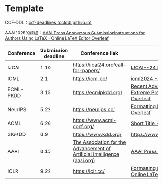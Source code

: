 # Template

CCF-DDL：[ccf-deadlines (ccfddl.github.io)](https://ccfddl.github.io/)

AAAI2025的模板：[AAAI Press Anonymous SubmissionInstructions for Authors Using LaTeX - Online LaTeX Editor Overleaf](https://www.overleaf.com/project/667ecc6b469c606dbc2bed7b)

| Conference | Submission deadline | Conference link                                              | Writing link                                                 |
| ---------- | ------------------- | ------------------------------------------------------------ | ------------------------------------------------------------ |
| IJCAI      | 1.10                | https://ijcai24.org/call-for-papers/                         | [IJCAI--24 Formatting Instructions - Online LaTeX Editor Overleaf](https://www.overleaf.com/project/66458ff0f68eaf3eeda55655) |
| ICML       | 2.1                 | https://icml.cc/                                             | [icml2024 - Online LaTeX Editor Overleaf](https://www.overleaf.com/project/6645906cb6e3cfb645b00c10) |
| ECML-PKDD  | 3.15                | https://ecmlpkdd.org/                                        | [Recent Advances in Underwater Basket Weaving Under the Extreme Pressure of the Mariana Trench - Online LaTeX Editor Overleaf](https://www.overleaf.com/project/6645911ab6e3cfb645b02c21) |
| NeurIPS    | 5.22                | https://neurips.cc/                                          | [Formatting Instructions For NeurIPS 2024 - Online LaTeX Editor Overleaf](https://www.overleaf.com/project/660ce5c50622ec933e58ca37) |
| ACML       | 6.26                | https://www.acml-conf.org/                                   | [Short Title - Online LaTeX Editor Overleaf](https://www.overleaf.com/project/6644d436a793e3ac27c5320d) |
| SIGKDD     | 8.9                 | https://www.kdd.org/                                         | https://www.overleaf.com/project/6645739a4e8236a874abc1af    |
| AAAI       | 8.15                | [The Association for the Advancement of Artificial Intelligence (aaai.org)](https://aaai.org/) | [AAAI Press LaTeX Template - Online LaTeX Editor Overleaf](https://www.overleaf.com/project/6644ce3137939029f9758db0) |
| ICLR       | 9.22                | https://iclr.cc/                                             | [Formatting Instructions for ICLR 2024 Conference Submissions - Online LaTeX Editor Overleaf](https://www.overleaf.com/project/66456e68b3fd7acff3c03c08) |



